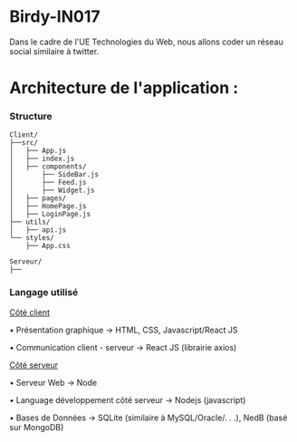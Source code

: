 # Birdy-IN017
Dans le cadre de l'UE Technologies du Web, nous allons coder un réseau social similaire à twitter. 

<h1> Architecture de l'application : </h1>

<h3> Structure </h3>

~~~
Client/
├──src/ 
│   ├── App.js
│   ├── index.js 
│   ├── components/
│       ├── SideBar.js
│       ├── Feed.js
│       ├── Widget.js  
│   ├── pages/
│   ├── HomePage.js
│   ├── LoginPage.js
├── utils/
│   ├── api.js
└── styles/
    ├── App.css
    
Serveur/ 
├──
~~~

<h3>Langage utilisé </h3>

<u>Côté client </u>

• Présentation graphique
→ HTML, CSS, Javascript/React JS

• Communication client - serveur
→ React JS (librairie axios)


<u>Côté serveur </u>

• Serveur Web
→ Node

• Language développement côté serveur
→ Nodejs (javascript)

• Bases de Données
→ SQLite (similaire à MySQL/Oracle/. . .), NedB (basé sur MongoDB)
